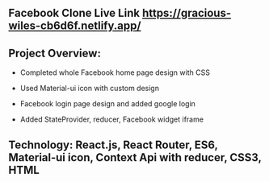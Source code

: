 ## Facebook Clone Live Link https://gracious-wiles-cb6d6f.netlify.app/

## Project Overview:
* Completed whole Facebook home page design with CSS

* Used Material-ui icon with custom design
* Facebook login page design and added google login
* Added StateProvider, reducer, Facebook widget iframe

## Technology: React.js, React Router, ES6, Material-ui icon, Context Api with reducer, CSS3, HTML
